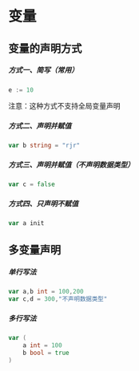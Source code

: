 # 变量

## 变量的声明方式

##### 方式一、简写（常用）

```go
e := 10
```

注意：这种方式不支持全局变量声明

##### 方式二、声明并赋值

```go
var b string = "rjr"
```

##### 方式三、声明并赋值（不声明数据类型）

```go
var c = false
```

##### 方式四、只声明不赋值

```go
var a init
```

## 多变量声明

##### 单行写法

```go
var a,b int = 100,200
var c,d = 300,"不声明数据类型"
```

##### 多行写法

```go
var (
	a int = 100
    b bool = true
)
```
